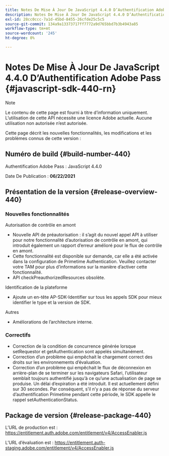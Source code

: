 ```yaml
---
title: Notes De Mise À Jour De JavaScript 4.4.0 D’Authentification Adobe Pass
description: Notes De Mise À Jour De JavaScript 4.4.0 D’Authentification Adobe Pass
exl-id: 28cc0ccc-7a1d-45bd-8455-26cfde25c5c5
source-git-commit: 134a9a13373717ff7772a9d765bbd7b3b4943a85
workflow-type: tm+mt
source-wordcount: '245'
ht-degree: 0%

---
```


# Notes De Mise À Jour De JavaScript 4.4.0 D’Authentification Adobe Pass {#javascript-sdk-440-rn}

>[!NOTE]
>
>Le contenu de cette page est fourni à titre d’information uniquement. L’utilisation de cette API nécessite une licence Adobe actuelle. Aucune utilisation non autorisée n’est autorisée.

Cette page décrit les nouvelles fonctionnalités, les modifications et les problèmes connus de cette version :

## Numéro de build {#build-number-440}

Authentification Adobe Pass : JavaScript 4.4.0

Date De Publication : **06/22/2021**

## Présentation de la version {#release-overview-440}

### Nouvelles fonctionnalités

Autorisation de contrôle en amont

* Nouvelle API de préautorisation : il s’agit du nouvel appel API à utiliser pour notre fonctionnalité d’autorisation de contrôle en amont, qui introduit également un rapport d’erreur amélioré pour le flux de contrôle en amont.
* Cette fonctionnalité est disponible sur demande, car elle a été activée dans la configuration de Primetime Authentication. Veuillez contacter votre TAM pour plus d’informations sur la manière d’activer cette fonctionnalité.
* API checkPreauthorizedResources obsolète.

Identification de la plateforme

* Ajoute un en-tête AP-SDK-Identifier sur tous les appels SDK pour mieux identifier le type et la version de SDK.

Autres

* Améliorations de l’architecture interne.

### Correctifs

* Correction de la condition de concurrence générée lorsque setRequestor et getAuthentication sont appelés simultanément.
* Correction d’un problème qui empêchait le chargement correct des droits sur les environnements d’évaluation.
* Correction d’un problème qui empêchait le flux de déconnexion en arrière-plan de se terminer sur les navigateurs Safari, l’utilisateur semblait toujours authentifié jusqu’à ce qu’une actualisation de page se produise. Un délai d’expiration a été introduit. Il est actuellement défini sur 30 secondes. Par conséquent, s’il n’y a pas de réponse du serveur d’authentification Primetime pendant cette période, le SDK appelle le rappel setAuthenticationStatus.

## Package de version {#release-package-440}

L’URL de production est : https://entitlement.auth.adobe.com/entitlement/v4/AccessEnabler.js

L’URL d’évaluation est : https://entitlement.auth-staging.adobe.com/entitlement/v4/AccessEnabler.js
